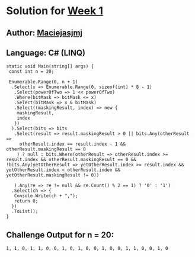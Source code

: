 # Solution for [Week 1](Challenge)
## Author: [Maciejasjmj](https://what.thedailywtf.com/user/Maciejasjmj)

<a name="CSharp"></a>
## Language: C# (LINQ)

```
static void Main(string[] args) {
 const int n = 20;

 Enumerable.Range(0, n + 1)
  .Select(x => Enumerable.Range(0, sizeof(int) * 8 - 1)
   .Select(powerOfTwo => 1 << powerOfTwo)
   .Where(bitMask => bitMask <= x)
   .Select(bitMask => x & bitMask)
   .Select((maskingResult, index) => new {
    maskingResult,
    index
   })
  ).Select(bits => bits
   .Select(result => result.maskingResult > 0 || bits.Any(otherResult =>
     otherResult.index == result.index - 1 && otherResult.maskingResult == 0
    ) ? null : bits.Where(otherResult => otherResult.index >= result.index && otherResult.maskingResult == 0 && !bits.Any(yetOtherResult => yetOtherResult.index >= result.index && yetOtherResult.index < otherResult.index && yetOtherResult.maskingResult != 0))

   ).Any(re => re != null && re.Count() % 2 == 1) ? '0' : '1')
  .Select(ch => {
   Console.Write(ch + ",");
   return 0;
  })
  .ToList();
}
```

## Challenge Output for n = 20:
```
1, 1, 0, 1, 1, 0, 0, 1, 0, 1, 0, 0, 1, 0, 0, 1, 1, 0, 0, 1, 0
```